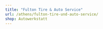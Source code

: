 ```yaml
---
title: "Fulton Tire & Auto Service"
url: /athens/fulton-tire-und-auto-service/
shop: Autowerkstatt
---
```

